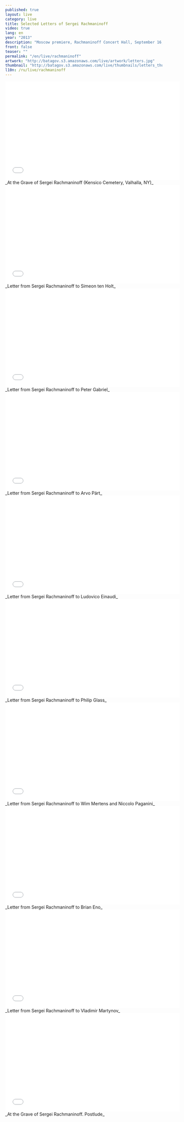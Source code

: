```yaml
---
published: true
layout: live
category: live
title: Selected Letters of Sergei Rachmaninoff
video: true
lang: en
year: "2013"
description: "Moscow premiere, Rachmaninoff Concert Hall, September 16, 2013"
front: false
teaser: ""
permalink: "/en/live/rachmaninoff"
artwork: "http://batagov.s3.amazonaws.com/live/artwork/letters.jpg"
thumbnail: "http://batagov.s3.amazonaws.com/live/thumbnails/letters_thumb.jpg"
l10n: /ru/live/rachmaninoff
---
```


<iframe id="part-1" width="560" height="315" src="//www.youtube.com/embed/lKmYqfQxAdY" frameborder="0" allowfullscreen></iframe>
_At the Grave of Sergei Rachmaninoff (Kensico Cemetery, Valhalla, NY)_
  
<iframe id="part-2" width="560" height="315" src="//www.youtube.com/embed/_kOQsIF3KDw" frameborder="0" allowfullscreen></iframe>
_Letter from Sergei Rachmaninoff to Simeon ten Holt_  
  
<iframe id="part-3" width="560" height="315" src="//www.youtube.com/embed/-iiLHdASnqA" frameborder="0" allowfullscreen></iframe>
_Letter from Sergei Rachmaninoff to Peter Gabriel_  
  
<iframe id="part-4" width="560" height="315" src="//www.youtube.com/embed/u6Vh7Lnzugo" frameborder="0" allowfullscreen></iframe>
_Letter from Sergei Rachmaninoff to Arvo Pärt_  
  
<iframe id="part-5" width="560" height="315" src="//www.youtube.com/embed/CUN6AsNIDBo" frameborder="0" allowfullscreen></iframe>
_Letter from Sergei Rachmaninoff to Ludovico Einaudi_  
  
<iframe id="part-6" width="560" height="315" src="//www.youtube.com/embed/68hs-n94uT8" frameborder="0" allowfullscreen></iframe>
_Letter from Sergei Rachmaninoff to Philip Glass_  
  
<iframe id="part-7" width="560" height="315" src="//www.youtube.com/embed/MUbEUL7RckA" frameborder="0" allowfullscreen></iframe>
_Letter from Sergei Rachmaninoff to Wim Mertens and Niccolo Paganini_  
  
<iframe id="part-8" width="560" height="315" src="//www.youtube.com/embed/eF8iQ2QamTU" frameborder="0" allowfullscreen></iframe>
_Letter from Sergei Rachmaninoff to Brian Eno_  
  
<iframe id="part-9" width="560" height="315" src="//www.youtube.com/embed/mWt0Sib7wZg" frameborder="0" allowfullscreen></iframe>
_Letter from Sergei Rachmaninoff to Vladimir Martynov_  
  
<iframe id="part-10" width="560" height="315" src="//www.youtube.com/embed/cPDARo-YOzE" frameborder="0" allowfullscreen></iframe>
_At the Grave of Sergei Rachmaninoff. Postlude_  